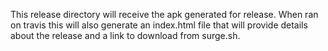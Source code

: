 This release directory will receive the apk generated for release.
When ran on travis this will also generate an index.html file that will provide details about the release and a link to download from surge.sh.

